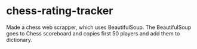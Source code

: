 # chess-rating-tracker
Made a chess web scrapper, which uses BeautifulSoup. The BeautifulSoup goes to Chess scoreboard and copies first 50 players and add them to dictionary.
